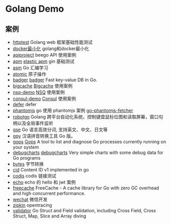 
Golang Demo
==============

## 案例
- [httptest](httptest) Golang web 框架基础性能测试
- [docker最小化](httptest/base) golang和docker最小化
- [apiproject](apiproject) beego API 使用案例
- [apm](apm) [elastic apm](https://github.com/elastic/apm-server) gin 基础测试
- [asm](asm) Go 汇编学习
- [atomic](atomic) 原子操作
- [badger](badger) [badger](https://github.com/dgraph-io/badger) Fast key-value DB in Go. 
- [bigcache](bigcache) [Bigcache](https://github.com/allegro/bigcache) 使用案例
- [nsq-demo](nsq-demo) [NSQ](https://github.com/nsqio/nsq) 使用案例
- [consul-demo](consul) [Consul](https://github.com/hashicorp/consul) 使用案例
- [defer](defer) defer 
- [phantomjs](phantomjs) go 使用 phantomjs 案例 [go-phantomjs-fetcher](https://github.com/nladuo/go-phantomjs-fetcher)
- [robotgo](robotgo) Golang 跨平台自动化系统，控制键盘鼠标位图和读取屏幕，窗口句柄以及全局事件监听
- [gse](gse) Go 语言高效分词, 支持英文、中文、日文等
- [gpy](gpy) 汉语拼音转换工具 Go 版。
- [gops](gops) [Gops](https://github.com/google/gops) A tool to list and diagnose Go processes currently running on your system 
- [debugcharts](debugcharts) [debugcharts](https://github.com/mkevac/debugcharts) Very simple charts with some debug data for Go programs
- [bytes](bytes) 字节转换
- [cid](cid) Content ID v1 implemented in go
- [codis](codis) codis 链接测试
- [echo](echo) echo 的 hello 和 jwt 案例
- [freecache](freecache) FreeCache - A cache library for Go with zero GC overhead and high concurrent performance.
- [wechat](wechat) 微信开发
- [zipkin](zipkin) opentracing 
- [validator](validator) Go Struct and Field validation, including Cross Field, Cross Struct, Map, Slice and Array diving 
